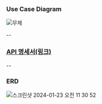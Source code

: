 ### Use Case Diagram

![무제](https://github.com/HEEEUN9812/schedule_app/assets/154495684/c558b50d-62bf-42aa-adad-3fbb018596cd)

--



### [API 명세서(링크)](https://www.notion.so/9c9d7d780bbf42ec81bec1bb97084e97?v=c26ee96ed261499eb6a2099eb0995477&pvs=4)

--


### ERD

![스크린샷 2024-01-23 오전 11 30 52](https://github.com/HEEEUN9812/schedule_app/assets/154495684/2a810d68-caad-4860-a8d7-f8f9d7212265)
